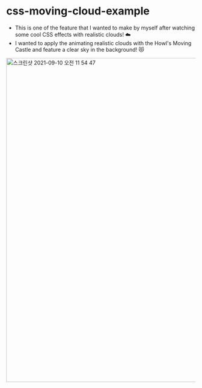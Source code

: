 # css-moving-cloud-example

- This is one of the feature that I wanted to make by myself after watching some cool CSS effects with realistic clouds! ☁️
- I wanted to apply the animating realistic clouds with the Howl's Moving Castle and feature a clear sky in the background! 😻

<img width="862" alt="스크린샷 2021-09-10 오전 11 54 47" src="https://user-images.githubusercontent.com/76037764/132792072-654ee056-3ec1-4a70-b434-8bab3e820b91.png">



